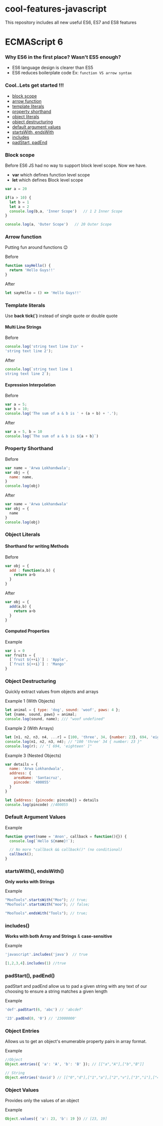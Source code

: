 # cool-features-javascript
This repository includes all new useful ES6, ES7 and ES8 features

# ECMAScript 6
 
### Why ES6 in the first place? Wasn't ES5 enough? 

* ES6 language design is clearer than ES5
* ES6 reduces boilerplate code Ex: `function VS arrow syntax`

### Cool..Lets get started !!!

- [block scope](#block-scope)
- [arrow function](#arrow-function)
- [template literals](#template-literals)
- [property shorthand](#property-shorthand)
- [object literals](#object-literals)
- [object destructuring](#object-destructuring)
- [default argument values](#default-argument-values)
- [startsWith, endsWith](#startswith-endswith)
- [includes](#includes)
- [padStart, padEnd](#padstart-padend)

### Block scope

Before ES6 JS had no way to support block level scope. Now we have.

* **var** which defines function level scope
* **let** which defines Block level scope

```Javascript 
var a = 20 

if(a > 10) {
  let b = 1
  let a = 2
  console.log(b,a, 'Inner Scope')   // 1 2 Inner Scope
}

console.log(a, 'Outer Scope')   // 20 Outer Scope
```
### Arrow function

Putting fun around functions :wink:

Before
```Javascript
function sayHello() {
  return 'Hello Guys!!'
}
```
After
```Javascript
let sayHello = () => 'Hello Guys!!'
```
### Template literals

Use **back tick(`)** instead of single quote or double quote

#### Multi Line Strings

Before
```Javascript
console.log('string text line 1\n' +
'string text line 2');
```
After
```Javascript
console.log(`string text line 1
string text line 2`);
```
#### Expression Interpolation

Before
```Javascript
var a = 5;
var b = 10;
console.log('The sum of a & b is ' + (a + b) + '.');
```
After
```Javascript
var a = 5, b = 10
console.log(`The sum of a & b is ${a + b}`)
```
### Property Shorthand

Before
```Javascript
var name = 'Arwa Lokhandwala';
var obj = {
  name: name,
}
console.log(obj)
```
After
```Javascript
var name = 'Arwa Lokhandwala'
var obj = {
  name
}
console.log(obj)
```
### Object Literals

#### Shorthand for writing Methods

Before
```Javascript
var obj = {
  add : function(a,b) {
    return a+b
  }
}
```

After
```Javascript
var obj = {
  add(a,b) {
    return a+b
  }
}
```
#### Computed Properties

Example
```Javascript
var i = 0
var fruits = {
  [`fruit ${++i}`] : 'Apple',
  [`fruit ${++i}`] : 'Mango'
} 
```
### Object Destructuring

Quickly extract values from objects and arrays

Example 1 (With Objects)
```Javascript
let animal = { type: 'dog', sound: 'woof', paws: 4 };
let {name, sound, paws} = animal;
console.log(sound, name); /// "woof undefined"
```
Example 2 (With Arrays)
```Javascript
let [n1, n2, n3, n4, ...r] = [100, 'three', 34, {number: 23}, 694, 'eighteen'];
console.log(n1, n2, n3, n4); // "100 'three' 34 { number: 23 }"
console.log(r); // "[ 694, 'eighteen' ]"
```
Example 3 (Nested Objects)
```Javascript
var details = {
  name: 'Arwa Lokhandwala',
  address: {
    areaName: 'Santacruz',
    pincode: '400055'
  }
}

let {address: {pincode: pincode}} = details
console.log(pincode) //400055
```
### Default Argument Values

Example
```Javascript
function greet(name = 'Anon', callback = function(){}) {
  console.log(`Hello ${name}!`);

  // No more "callback && callback()" (no conditional)
  callback();
}
```
### startsWith(), endsWith() 

**Only works with Strings**

Example
```Javascript
"MooTools".startsWith("Moo"); // true;
"MooTools".startsWith("moo"); // false;

"MooTools".endsWith("Tools"); // true;
```
### includes()

**Works with both Array and Strings** & **case-sensitive**

Example
```Javascript
'javascript'.includes('java')  // true

[1,2,3,4].includes(1) //true
```
### padStart(), padEnd()

padStart and padEnd allow us to pad a given string with any text of our choosing to ensure a string matches a given length

Example
```Javascript
'def'.padStart(6, 'abc') // 'abcdef'

'23'.padEnd(8, '0') // '23000000'
```
### Object Entries

Allows us to get an object's enumerable property pairs in array format.

Example
```Javascript
//Object
Object.entries({ 'a': 'A', 'b': 'B' }); // [["a","A"],["b","B"]]

// String
Object.entries('david') // [["0","d"],["1","a"],["2","v"],["3","i"],["4","d"]]
```
### Object Values

Provides only the values of an object

Example
```Javascript
Object.values({ 'a': 23, 'b': 19 }) // [23, 19]
```



